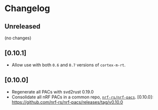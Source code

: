 # Changelog

## Unreleased

(no changes)

## [0.10.1]

- Allow use with both `0.6` and `0.7` versions of `cortex-m-rt`.

## [0.10.0]

- Regenerate all PACs with svd2rust 0.19.0
- Consolidate all nRF PACs in a common repo, [`nrf-rs/nrf-pacs`](https://github.com/nrf-rs/nrf-pacs).
[0.10.0]: https://github.com/nrf-rs/nrf-pacs/releases/tag/v0.10.0
